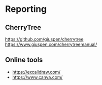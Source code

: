 # Reporting




## CherryTree
https://github.com/giuspen/cherrytree
https://www.giuspen.com/cherrytreemanual/


## Online tools

- <https://excalidraw.com/>
- <https://www.canva.com/>
